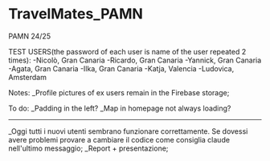 # TravelMates_PAMN
 PAMN 24/25

TEST USERS(the password of each user is name of the user repeated 2 times):
-Nicolò, Gran Canaria
-Ricardo, Gran Canaria
-Yannick, Gran Canaria
-Agata, Gran Canaria
-Ilka, Gran Canaria
-Katja, Valencia
-Ludovica, Amsterdam

Notes:
_Profile pictures of ex users remain in the Firebase storage;

To do:
_Padding in the left?
_Map in homepage not always loading?

-----------------

_Oggi tutti i nuovi utenti sembrano funzionare correttamente. Se dovessi avere problemi provare a cambiare il codice come consiglia claude nell'ultimo messaggio;
_Report + presentazione;
